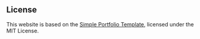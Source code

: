  ## License

This website is based on the [Simple Portfolio Template](https://github.com/hhlitval/simple-portfolio-template), licensed under the MIT License.

